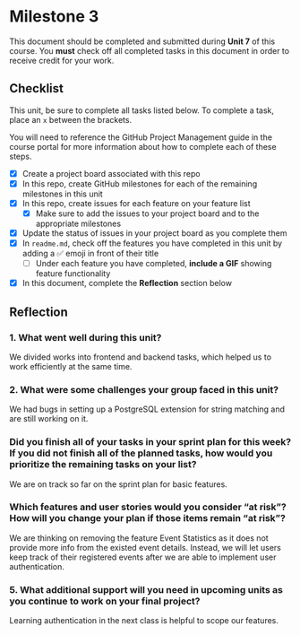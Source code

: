 # Milestone 3

This document should be completed and submitted during **Unit 7** of this course. You **must** check off all completed tasks in this document in order to receive credit for your work.

## Checklist

This unit, be sure to complete all tasks listed below. To complete a task, place an `x` between the brackets.

You will need to reference the GitHub Project Management guide in the course portal for more information about how to complete each of these steps.

- [x] Create a project board associated with this repo
- [x] In this repo, create GitHub milestones for each of the remaining milestones in this unit
- [x] In this repo, create issues for each feature on your feature list
  - [x] Make sure to add the issues to your project board and to the appropriate milestones
- [x] Update the status of issues in your project board as you complete them
- [x] In `readme.md`, check off the features you have completed in this unit by adding a ✅ emoji in front of their title
  - [ ] Under each feature you have completed, **include a GIF** showing feature functionality
- [x] In this document, complete the **Reflection** section below

## Reflection

### 1. What went well during this unit?
We divided works into frontend and backend tasks, which helped us to work efficiently at the same time.

### 2. What were some challenges your group faced in this unit?
We had bugs in setting up a PostgreSQL extension for string matching and are still working on it.

### Did you finish all of your tasks in your sprint plan for this week? If you did not finish all of the planned tasks, how would you prioritize the remaining tasks on your list?
We are on track so far on the sprint plan for basic features.

### Which features and user stories would you consider “at risk”? How will you change your plan if those items remain “at risk”?
We are thinking on removing the feature Event Statistics as it does not provide more info from the existed event details. Instead, we will let users keep track of their registered events after we are able to implement user authentication.

### 5. What additional support will you need in upcoming units as you continue to work on your final project?
Learning authentication in the next class is helpful to scope our features.
